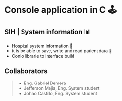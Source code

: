 # Console application in C 🕹️

## SIH | System information 📊

- Hospital system information 🏥
- It is be able to save, write and read patient data 💾
- Conio librarie to interface build

## Collaborators

> - Eng. Gabriel Demera
> - Jefferson Mejía, Eng. System student
> - Johao Castillo, Eng. System student
